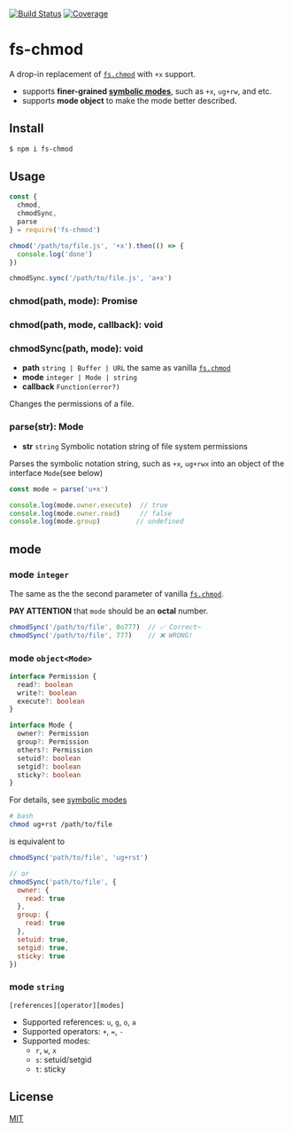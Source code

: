 [![Build Status](https://travis-ci.org/kaelzhang/fs-chmod.svg?branch=master)](https://travis-ci.org/kaelzhang/fs-chmod)
[![Coverage](https://codecov.io/gh/kaelzhang/fs-chmod/branch/master/graph/badge.svg)](https://codecov.io/gh/kaelzhang/fs-chmod)
<!-- optional appveyor tst
[![Windows Build Status](https://ci.appveyor.com/api/projects/status/github/kaelzhang/fs-chmod?branch=master&svg=true)](https://ci.appveyor.com/project/kaelzhang/fs-chmod)
-->
<!-- optional npm version
[![NPM version](https://badge.fury.io/js/fs-chmod.svg)](http://badge.fury.io/js/fs-chmod)
-->
<!-- optional npm downloads
[![npm module downloads per month](http://img.shields.io/npm/dm/fs-chmod.svg)](https://www.npmjs.org/package/fs-chmod)
-->
<!-- optional dependency status
[![Dependency Status](https://david-dm.org/kaelzhang/fs-chmod.svg)](https://david-dm.org/kaelzhang/fs-chmod)
-->

# fs-chmod

A drop-in replacement of [`fs.chmod`][chmod] with `+x` support.

- supports **finer-grained [symbolic modes]**, such as `+x`, `ug+rw`, and etc.
- supports **mode object** to make the mode better described.

## Install

```sh
$ npm i fs-chmod
```

## Usage

```js
const {
  chmod,
  chmodSync,
  parse
} = require('fs-chmod')

chmod('/path/to/file.js', '+x').then(() => {
  console.log('done')
})

chmodSync.sync('/path/to/file.js', 'a+x')
```

### chmod(path, mode): Promise
### chmod(path, mode, callback): void
### chmodSync(path, mode): void

- **path** `string | Buffer | URL` the same as vanilla [`fs.chmod`][chmod]
- **mode** `integer | Mode | string`
- **callback** `Function(error?)`

Changes the permissions of a file.

### parse(str): Mode

- **str** `string` Symbolic notation string of file system permissions

Parses the symbolic notation string, such as `+x`, `ug+rwx` into an object of the interface `Mode`(see below)

```js
const mode = parse('u+x')

console.log(mode.owner.execute)  // true
console.log(mode.owner.read)     // false
console.log(mode.group)         // undefined
```

## mode

### mode `integer`

The same as the the second parameter of vanilla [`fs.chmod`][chmod].

**PAY ATTENTION** that `mode` should be an **octal** number.

```js
chmodSync('/path/to/file', 0o777)  // ✅ Correct~
chmodSync('/path/to/file', 777)    // ❌ WRONG!
```

### mode `object<Mode>`

```ts
interface Permission {
  read?: boolean
  write?: boolean
  execute?: boolean
}

interface Mode {
  owner?: Permission
  group?: Permission
  others?: Permission
  setuid?: boolean
  setgid?: boolean
  sticky?: boolean
}
```

For details, see [symbolic modes]


```sh
# bash
chmod ug+rst /path/to/file
```

is equivalent to

```js
chmodSync('path/to/file', 'ug+rst')

// or
chmodSync('path/to/file', {
  owner: {
    read: true
  },
  group: {
    read: true
  },
  setuid: true,
  setgid: true,
  sticky: true
})
```

### mode `string`

```
[references][operator][modes]
```

- Supported references: `u`, `g`, `o`, `a`
- Supported operators: `+`, `=`, `-`
- Supported modes:
  - `r`, `w`, `x`
  <!-- - `X`: special execute -->
  - `s`: setuid/setgid
  - `t`: sticky

## License

[MIT](LICENSE)

[chmod]: https://nodejs.org/dist/latest/docs/api/fs.html#fs_fs_chmod_path_mode_callback
[symbolic modes]: https://en.wikipedia.org/wiki/Chmod#Symbolic_modes
